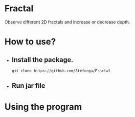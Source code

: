 # Fractal
Observe different 2D fractals and increase or decrease depth.

# How to use?
  - ## Install the package.
    ```
    git clone https://github.com/Stefunga/Fractal
    ```
  - ## Run jar file


# Using the program
